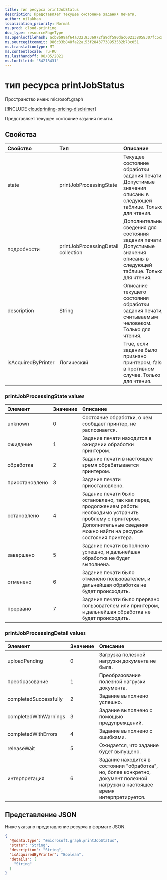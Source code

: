 ```yaml
---
title: тип ресурса printJobStatus
description: Представляет текущее состояние задания печати.
author: nilakhan
localization_priority: Normal
ms.prod: cloud-printing
doc_type: resourcePageType
ms.openlocfilehash: acb8b99af64a33219336972fa9df590dac602138058307fc5ca690322e4ada9b
ms.sourcegitcommit: 986c33b848fa22a153f28437738953532b78c051
ms.translationtype: MT
ms.contentlocale: ru-RU
ms.lasthandoff: 08/05/2021
ms.locfileid: "54218431"
---
```

# <a name="printjobstatus-resource-type"></a>тип ресурса printJobStatus

Пространство имен: microsoft.graph

[!INCLUDE [cloudprinting-pricing-disclaimer](../../includes/cloudprinting-pricing-disclaimer.md)]

Представляет текущее состояние задания печати.

## <a name="properties"></a>Свойства
|Свойство|Тип|Описание|
|:---|:---|:---|
|state|printJobProcessingState|Текущее состояние обработки задания печати. Допустимые значения описаны в следующей таблице. Только для чтения.|
|подробности|printJobProcessingDetail collection|Дополнительные сведения для состояния задания печати. Допустимые значения описаны в следующей таблице. Только для чтения.|
|description|String|Описание текущего состояния обработки задания печати, считываемым человеком. Только для чтения.|
|isAcquiredByPrinter|Логический|True, если задание было признано принтером; false в противном случае. Только для чтения.|

### <a name="printjobprocessingstate-values"></a>printJobProcessingState values

|Элемент|Значение|Описание|
|:---|:---|:---|
|unknown|0|Состояние обработки, о чем сообщает принтер, не распознается.|
|ожидание|1|Задание печати находится в ожидании обработки принтером.|
|обработка|2|Задание печати в настоящее время обрабатывается принтером.|
|приостановлено|3|Задание печати приостановлено.|
|остановлено|4 |Задание печати было остановлено, так как перед продолжением работы необходимо устранить проблему с принтером. Дополнительные сведения можно найти на ресурсе состояния принтера.|
|завершено|5 |Задание печати выполнено успешно, и дальнейшая обработка не будет выполнена.|
|отменено|6 |Задание печати было отменено пользователем, и дальнейшая обработка не будет происходить.|
|прервано|7 |Задание печати было прервано пользователем или принтером, и дальнейшая обработка не будет происходить.|

### <a name="printjobprocessingdetail-values"></a>printJobProcessingDetail values

|Элемент|Значение|Описание|
|:---|:---|:---|
|uploadPending|0|Загрузка полезной нагрузки документа не была.|
|преобразование|1|Преобразование полезной нагрузки документа.|
|completedSuccessfully|2|Задание выполнено успешно.|
|completedWithWarnings|3|Задание выполнено с помощью предупреждений.|
|completedWithErrors|4 |Задание выполнено с ошибками.|
|releaseWait|5 |Ожидается, что задание будет выпущено.|
|интерпретация|6 |Задание находится в состоянии "обработка", но, более конкретно, документ полезной нагрузки в настоящее время интерпретируется.|

## <a name="json-representation"></a>Представление JSON
Ниже указано представление ресурса в формате JSON.
<!-- {
  "blockType": "resource",
  "@odata.type": "microsoft.graph.printJobStatus"
}
-->
``` json
{
  "@odata.type": "#microsoft.graph.printJobStatus",
  "state": "String",
  "description": "String",
  "isAcquiredByPrinter": "Boolean",
  "details": [
    "String"
  ]
}
```

